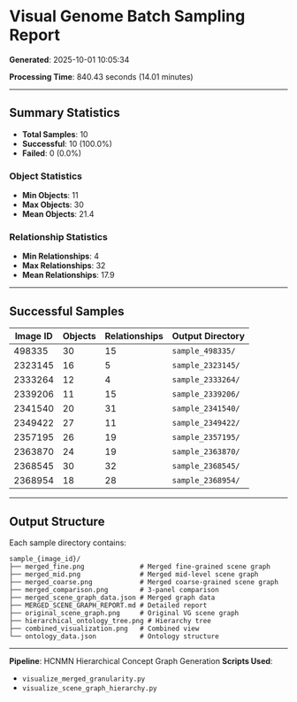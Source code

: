 # Visual Genome Batch Sampling Report

**Generated**: 2025-10-01 10:05:34

**Processing Time**: 840.43 seconds (14.01 minutes)

---

## Summary Statistics

- **Total Samples**: 10
- **Successful**: 10 (100.0%)
- **Failed**: 0 (0.0%)

### Object Statistics
- **Min Objects**: 11
- **Max Objects**: 30
- **Mean Objects**: 21.4

### Relationship Statistics
- **Min Relationships**: 4
- **Max Relationships**: 32
- **Mean Relationships**: 17.9

---

## Successful Samples

| Image ID | Objects | Relationships | Output Directory |
|----------|---------|---------------|------------------|
| 498335 | 30 | 15 | `sample_498335/` |
| 2323145 | 16 | 5 | `sample_2323145/` |
| 2333264 | 12 | 4 | `sample_2333264/` |
| 2339206 | 11 | 15 | `sample_2339206/` |
| 2341540 | 20 | 31 | `sample_2341540/` |
| 2349422 | 27 | 11 | `sample_2349422/` |
| 2357195 | 26 | 19 | `sample_2357195/` |
| 2363870 | 24 | 19 | `sample_2363870/` |
| 2368545 | 30 | 32 | `sample_2368545/` |
| 2368954 | 18 | 28 | `sample_2368954/` |

---

## Output Structure

Each sample directory contains:

```
sample_{image_id}/
├── merged_fine.png              # Merged fine-grained scene graph
├── merged_mid.png               # Merged mid-level scene graph
├── merged_coarse.png            # Merged coarse-grained scene graph
├── merged_comparison.png        # 3-panel comparison
├── merged_scene_graph_data.json # Merged graph data
├── MERGED_SCENE_GRAPH_REPORT.md # Detailed report
├── original_scene_graph.png     # Original VG scene graph
├── hierarchical_ontology_tree.png # Hierarchy tree
├── combined_visualization.png   # Combined view
└── ontology_data.json           # Ontology structure
```

---

**Pipeline**: HCNMN Hierarchical Concept Graph Generation
**Scripts Used**:
- `visualize_merged_granularity.py`
- `visualize_scene_graph_hierarchy.py`
